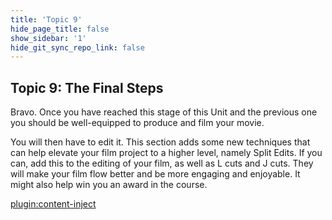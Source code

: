 ```yaml
---
title: 'Topic 9'
hide_page_title: false
show_sidebar: '1'
hide_git_sync_repo_link: false
---
```


## Topic 9: The Final Steps

Bravo. Once you have reached this stage of this Unit and the previous one you should be well-equipped to produce and film your movie.

You will then have to edit it. This section adds some new techniques that can help elevate your film project to a higher level, namely Split Edits. If you can, add this to the editing of your film, as well as L cuts and J cuts. They will make your film flow better and be more engaging and enjoyable. It might also help win you an award in the course.

[plugin:content-inject](../_9-9-2)
